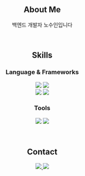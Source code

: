 <h2 align="center">About Me</h2>
<p align="center">백엔드 개발자 노수인입니다</p>

&nbsp;

<h2 align="center">Skills</h2>
<h3 align="center">Language & Frameworks</h3>
<p align="center">
  <img src="https://img.shields.io/badge/Python-%233776AB?style=flat-square&logo=python&logoColor=white">
  <img src="https://img.shields.io/badge/Java-%23f89820?style=flat-square&logo=intellijidea&logoColor=white">
  <br>
  <img src="https://img.shields.io/badge/Django-%23092E20?style=flat-square&logo=django&logoColor=white">
  <img src="https://img.shields.io/badge/FastAPI-%23009688?style=flat-square&logo=fastapi&logoColor=white">
</p>

<h3 align="center">Tools</h3>
<p align="center">
  <img src="https://img.shields.io/badge/Git-%23F05032?style=flat-square&logo=git&logoColor=white">
  <img src="https://img.shields.io/badge/Docker-%232496ED?style=flat-square&logo=docker&logoColor=white">
</p>

&nbsp;

<h2 align="center">Contact</h2>
<p align="center">
  <a href="https://no-intellectual.tistory.com/">
    <img src="https://img.shields.io/badge/Blog-%23222222?style=flat-square&logo=githubpages&logoColor=white">
  </a>
  <img src="https://img.shields.io/badge/suin.rohh%40gmail.com-%23EA4335?style=flat-square&logo=gmail&logoColor=white">
</p>
